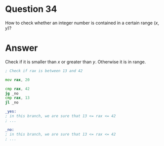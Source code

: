
# Question 34


How to check whether an integer number is contained in a certain range $(x,y)$?


# Answer




Check if it is smaller than $x$ or greater than $y$. Otherwise it is in range.

```asm
; Check if rax is between 13 and 42 

mov rax, 20

cmp rax, 42
jg _no
cmp rax, 13
jl _no

_yes:
; in this branch, we are sure that 13 <= rax <= 42
; ...

_no:
; in this branch, we are sure that 13 <= rax <= 42
; ...

```





       